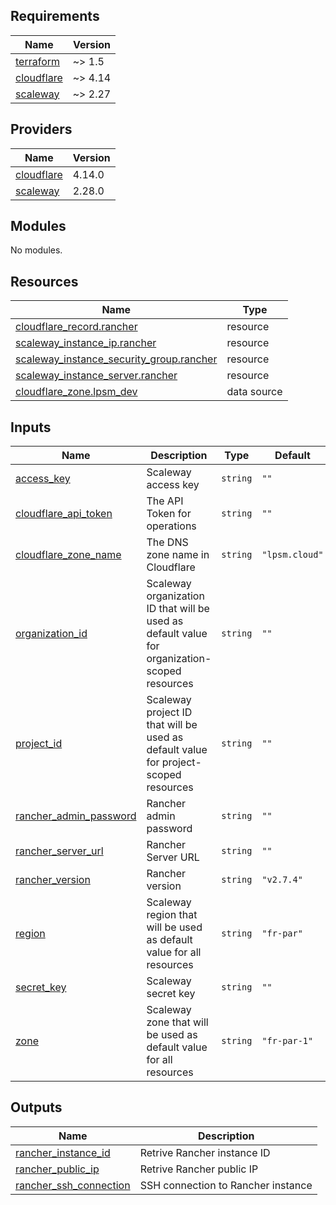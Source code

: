 ## Requirements

| Name | Version |
|------|---------|
| <a name="requirement_terraform"></a> [terraform](#requirement\_terraform) | ~> 1.5 |
| <a name="requirement_cloudflare"></a> [cloudflare](#requirement\_cloudflare) | ~> 4.14 |
| <a name="requirement_scaleway"></a> [scaleway](#requirement\_scaleway) | ~> 2.27 |

## Providers

| Name | Version |
|------|---------|
| <a name="provider_cloudflare"></a> [cloudflare](#provider\_cloudflare) | 4.14.0 |
| <a name="provider_scaleway"></a> [scaleway](#provider\_scaleway) | 2.28.0 |

## Modules

No modules.

## Resources

| Name | Type |
|------|------|
| [cloudflare_record.rancher](https://registry.terraform.io/providers/cloudflare/cloudflare/latest/docs/resources/record) | resource |
| [scaleway_instance_ip.rancher](https://registry.terraform.io/providers/scaleway/scaleway/latest/docs/resources/instance_ip) | resource |
| [scaleway_instance_security_group.rancher](https://registry.terraform.io/providers/scaleway/scaleway/latest/docs/resources/instance_security_group) | resource |
| [scaleway_instance_server.rancher](https://registry.terraform.io/providers/scaleway/scaleway/latest/docs/resources/instance_server) | resource |
| [cloudflare_zone.lpsm_dev](https://registry.terraform.io/providers/cloudflare/cloudflare/latest/docs/data-sources/zone) | data source |

## Inputs

| Name | Description | Type | Default | Required |
|------|-------------|------|---------|:--------:|
| <a name="input_access_key"></a> [access\_key](#input\_access\_key) | Scaleway access key | `string` | `""` | no |
| <a name="input_cloudflare_api_token"></a> [cloudflare\_api\_token](#input\_cloudflare\_api\_token) | The API Token for operations | `string` | `""` | no |
| <a name="input_cloudflare_zone_name"></a> [cloudflare\_zone\_name](#input\_cloudflare\_zone\_name) | The DNS zone name in Cloudflare | `string` | `"lpsm.cloud"` | no |
| <a name="input_organization_id"></a> [organization\_id](#input\_organization\_id) | Scaleway organization ID that will be used as default value for organization-scoped resources | `string` | `""` | no |
| <a name="input_project_id"></a> [project\_id](#input\_project\_id) | Scaleway project ID that will be used as default value for project-scoped resources | `string` | `""` | no |
| <a name="input_rancher_admin_password"></a> [rancher\_admin\_password](#input\_rancher\_admin\_password) | Rancher admin password | `string` | `""` | no |
| <a name="input_rancher_server_url"></a> [rancher\_server\_url](#input\_rancher\_server\_url) | Rancher Server URL | `string` | `""` | no |
| <a name="input_rancher_version"></a> [rancher\_version](#input\_rancher\_version) | Rancher version | `string` | `"v2.7.4"` | no |
| <a name="input_region"></a> [region](#input\_region) | Scaleway region that will be used as default value for all resources | `string` | `"fr-par"` | no |
| <a name="input_secret_key"></a> [secret\_key](#input\_secret\_key) | Scaleway secret key | `string` | `""` | no |
| <a name="input_zone"></a> [zone](#input\_zone) | Scaleway zone that will be used as default value for all resources | `string` | `"fr-par-1"` | no |

## Outputs

| Name | Description |
|------|-------------|
| <a name="output_rancher_instance_id"></a> [rancher\_instance\_id](#output\_rancher\_instance\_id) | Retrive Rancher instance ID |
| <a name="output_rancher_public_ip"></a> [rancher\_public\_ip](#output\_rancher\_public\_ip) | Retrive Rancher public IP |
| <a name="output_rancher_ssh_connection"></a> [rancher\_ssh\_connection](#output\_rancher\_ssh\_connection) | SSH connection to Rancher instance |

